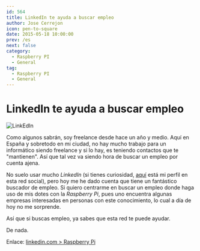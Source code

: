```yaml
---
id: 564
title: LinkedIn te ayuda a buscar empleo
author: Jose Cerrejon
icon: pen-to-square
date: 2015-05-18 10:00:00
prev: /es
next: false
category:
  - Raspberry PI
  - General
tag:
  - Raspberry PI
  - General
---
```


# LinkedIn te ayuda a buscar empleo

![LinkEdIn](/images/2015/05/linkedin.jpg)

Como algunos sabrán, soy freelance desde hace un año y medio. Aquí en España y sobretodo en mi ciudad, no hay mucho trabajo para un informático siendo freelance y si lo hay, es teniendo contactos que te "mantienen". Así que tal vez va siendo hora de buscar un empleo por cuenta ajena. 

No suelo usar mucho *LinkedIn* (si tienes curiosidad, [aquí](http://es.linkedin.com/in/jmcerrejon/) está mi perfil en esta red social), pero hoy me he dado cuenta que tiene un fantástico buscador de empleo. Si quiero centrarme en buscar un empleo donde haga uso de mis dotes con la *Raspberry Pi*, pues uno encuentra algunas empresas interesadas en personas con este conocimiento, lo cual a día de hoy no me sorprende.

Así que si buscas empleo, ya sabes que esta red te puede ayudar. 

De nada.

Enlace: [linkedin.com > Raspberry Pi](https://www.linkedin.com/job/raspberry-pi-jobs/)